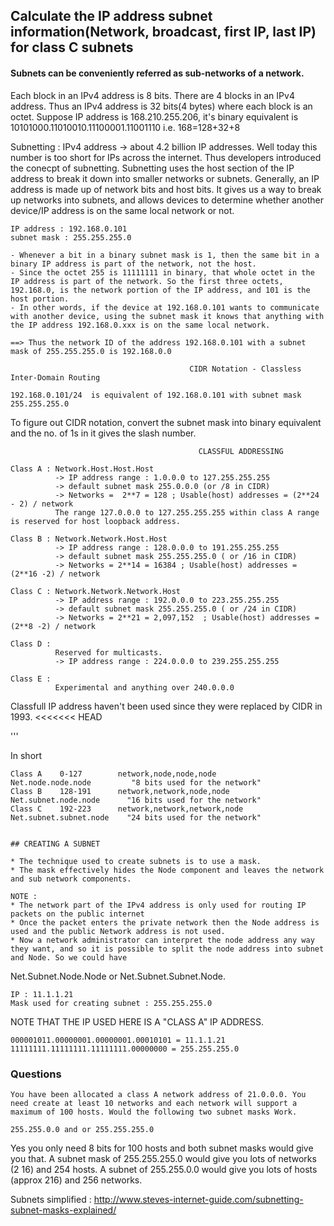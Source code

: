 ## Calculate the IP address subnet information(Network, broadcast, first IP, last IP) for class C subnets

#### Subnets can be conveniently referred as sub-networks of a network.

Each block in an IPv4 address is 8 bits. There are 4 blocks in an IPv4 address. Thus an IPv4 address is 32 bits(4 bytes) where each block is an octet.
Suppose IP address is 168.210.255.206, it's binary equivalent is 10101000.11010010.11100001.11001110
i.e. 168=128+32+8

Subnetting : IPv4 address -> about 4.2 billion IP addresses. Well today this number is too short for IPs across the internet. Thus developers introduced the conecpt of subnetting.
Subnetting uses the host section of the IP address to break it down into smaller networks or subnets.
Generally, an IP address is made up of network bits and host bits. It gives us a way to break up networks into subnets, and allows devices to determine whether another device/IP address is on the same local network or not.

```
IP address : 192.168.0.101
subnet mask : 255.255.255.0

- Whenever a bit in a binary subnet mask is 1, then the same bit in a binary IP address is part of the network, not the host.
- Since the octet 255 is 11111111 in binary, that whole octet in the IP address is part of the network. So the first three octets, 192.168.0, is the network portion of the IP address, and 101 is the host portion.
- In other words, if the device at 192.168.0.101 wants to communicate with another device, using the subnet mask it knows that anything with the IP address 192.168.0.xxx is on the same local network.

==> Thus the network ID of the address 192.168.0.101 with a subnet mask of 255.255.255.0 is 192.168.0.0
```

                                            CIDR Notation - Classless Inter-Domain Routing

```
192.168.0.101/24  is equivalent of 192.168.0.101 with subnet mask 255.255.255.0
```
To figure out CIDR notation, convert the subnet mask into binary equivalent and the no. of 1s in it gives the slash number.


                                              CLASSFUL ADDRESSING
                                          
```
Class A : Network.Host.Host.Host   
          -> IP address range : 1.0.0.0 to 127.255.255.255
          -> default subnet mask 255.0.0.0 (or /8 in CIDR)
          -> Networks =  2**7 = 128 ; Usable(host) addresses = (2**24 - 2) / network
          The range 127.0.0.0 to 127.255.255.255 within class A range is reserved for host loopback address.
```
```            
Class B : Network.Network.Host.Host  
          -> IP address range : 128.0.0.0 to 191.255.255.255
          -> default subnet mask 255.255.255.0 ( or /16 in CIDR)
          -> Networks = 2**14 = 16384 ; Usable(host) addresses =  (2**16 -2) / network 
```
```          
Class C : Network.Network.Network.Host    
          -> IP address range : 192.0.0.0 to 223.255.255.255 
          -> default subnet mask 255.255.255.0 ( or /24 in CIDR)
          -> Networks = 2**21 = 2,097,152  ; Usable(host) addresses =  (2**8 -2) / network                                     
```
```
Class D : 
          Reserved for multicasts. 
          -> IP address range : 224.0.0.0 to 239.255.255.255
```
```
Class E : 
          Experimental and anything over 240.0.0.0
```       
Classfull IP address haven't been used since they were replaced by CIDR in 1993.
<<<<<<< HEAD

'''

In short
```
Class A    0-127        network,node,node,node          Net.node.node.node         "8 bits used for the network"
Class B    128-191      network,network,node,node       Net.subnet.node.node      "16 bits used for the network"
Class C    192-223      network,network,network,node    Net.subnet.subnet.node    "24 bits used for the network"
```


```

## CREATING A SUBNET

* The technique used to create subnets is to use a mask.
* The mask effectively hides the Node component and leaves the network and sub network components.

NOTE :
* The network part of the IPv4 address is only used for routing IP packets on the public internet
* Once the packet enters the private network then the Node address is used and the public Network address is not used.
* Now a network administrator can interpret the node address any way they want, and so it is possible to split the node address into subnet and Node. So we could have
```
Net.Subnet.Node.Node or Net.Subnet.Subnet.Node.

```
IP : 11.1.1.21
Mask used for creating subnet : 255.255.255.0
```

NOTE THAT THE IP USED HERE IS A "CLASS A" IP ADDRESS.

```
000001011.00000001.00000001.00010101 = 11.1.1.21
11111111.11111111.11111111.00000000 = 255.255.255.0
```

### Questions
```
You have been allocated a class A network address of 21.0.0.0. You need create at least 10 networks and each network will support a maximum of 100 hosts. Would the following two subnet masks Work.

255.255.0.0 and or 255.255.255.0
```
Yes you only need 8 bits for 100 hosts and both subnet masks would give you that.
A subnet mask of 255.255.255.0 would give you lots of networks (2 16) and 254 hosts.
A subnet of 255.255.0.0 would give you lots of hosts (approx 216) and 256 networks.



Subnets simplified : http://www.steves-internet-guide.com/subnetting-subnet-masks-explained/
